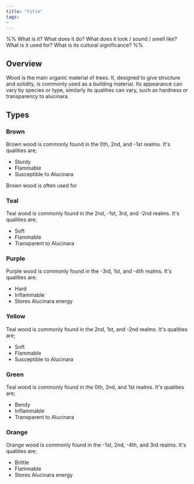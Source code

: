```yaml
---
title: "title"
tags:
- 
---
```

%%
What is it?
What does it do?
What does it look / sound / smell like?
What is it used for?
What is its cultural significance?
%%

## Overview
Wood is the main organic material of trees. It, designed to give structure and solidity, is commonly used as a building material. Its appearance can vary by species or type, similarly its qualities can vary, such as hardness or transparency to alucinara.

## Types
### Brown
Brown wood is commonly found in the 0th, 2nd, and -1st realms.
It's qualities are;
- Sturdy
- Flammable
- Susceptible to Alucinara

Brown wood is often used for 

### Teal
Teal wood is commonly found in the 2nd, -1st, 3rd, and -2nd realms.
It's qualities are;
- Soft
- Flammable
- Transparent to Alucinara

### Purple
Purple wood is commonly found in the -3rd, 1st, and -4th realms.
It's qualities are;
- Hard
- Inflammable
- Stores Alucinara energy

### Yellow
Teal wood is commonly found in the 2nd, 1st, and -2nd realms.
It's qualities are;
- Soft
- Flammable
- Susceptible to Alucinara

### Green
Teal wood is commonly found in the 0th, 2nd, and 1st realms.
It's qualities are;
- Bendy
- Inflammable
- Transparent to Alucinara

### Orange
Orange wood is commonly found in the -1st, 2nd, -4th, and 3rd realms.
It's qualities are;
- Brittle
- Flammable
- Stores Alucinara energy
